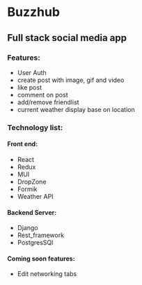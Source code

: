 # Buzzhub

## Full stack social media app

### Features:

- User Auth
- create post with image, gif and video
- like post
- comment on post
- add/remove friendlist
- current weather display base on location

### Technology list:

#### Front end:

- React
- Redux
- MUI
- DropZone
- Formik
- Weather API

#### Backend Server:

- Django
- Rest_framework
- PostgresSQl

#### Coming soon features:

- Edit networking tabs
